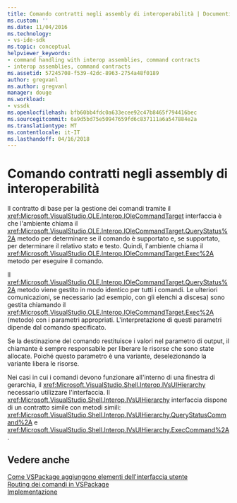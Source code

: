 ```yaml
---
title: Comando contratti negli assembly di interoperabilità | Documenti Microsoft
ms.custom: ''
ms.date: 11/04/2016
ms.technology:
- vs-ide-sdk
ms.topic: conceptual
helpviewer_keywords:
- command handling with interop assemblies, command contracts
- interop assemblies, command contracts
ms.assetid: 57245708-f539-42dc-8963-2754a48f0189
author: gregvanl
ms.author: gregvanl
manager: douge
ms.workload:
- vssdk
ms.openlocfilehash: bfb60bb4fdc0a633ecee92c47b8465f794416bec
ms.sourcegitcommit: 6a9d5bd75e50947659fd6c837111a6a547884e2a
ms.translationtype: MT
ms.contentlocale: it-IT
ms.lasthandoff: 04/16/2018
---
```

# <a name="command-contracts-in-interop-assemblies"></a>Comando contratti negli assembly di interoperabilità
Il contratto di base per la gestione dei comandi tramite il <xref:Microsoft.VisualStudio.OLE.Interop.IOleCommandTarget> interfaccia è che l'ambiente chiama il <xref:Microsoft.VisualStudio.OLE.Interop.IOleCommandTarget.QueryStatus%2A> metodo per determinare se il comando è supportato e, se supportato, per determinare il relativo stato e testo. Quindi, l'ambiente chiama il <xref:Microsoft.VisualStudio.OLE.Interop.IOleCommandTarget.Exec%2A> metodo per eseguire il comando.  
  
 Il <xref:Microsoft.VisualStudio.OLE.Interop.IOleCommandTarget.QueryStatus%2A> metodo viene gestito in modo identico per tutti i comandi. Le ulteriori comunicazioni, se necessario (ad esempio, con gli elenchi a discesa) sono gestita chiamando il <xref:Microsoft.VisualStudio.OLE.Interop.IOleCommandTarget.Exec%2A> (metodo) con i parametri appropriati. L'interpretazione di questi parametri dipende dal comando specificato.  
  
 Se la destinazione del comando restituisce i valori nel parametro di output, il chiamante è sempre responsabile per liberare le risorse che sono state allocate. Poiché questo parametro è una variante, deselezionando la variante libera le risorse.  
  
 Nei casi in cui i comandi devono funzionare all'interno di una finestra di gerarchia, il <xref:Microsoft.VisualStudio.Shell.Interop.IVsUIHierarchy> necessario utilizzare l'interfaccia. Il <xref:Microsoft.VisualStudio.Shell.Interop.IVsUIHierarchy> interfaccia dispone di un contratto simile con metodi simili: <xref:Microsoft.VisualStudio.Shell.Interop.IVsUIHierarchy.QueryStatusCommand%2A> e <xref:Microsoft.VisualStudio.Shell.Interop.IVsUIHierarchy.ExecCommand%2A>.  
  
## <a name="see-also"></a>Vedere anche  
 [Come VSPackage aggiungono elementi dell'interfaccia utente](../../extensibility/internals/how-vspackages-add-user-interface-elements.md)   
 [Routing dei comandi in VSPackage](../../extensibility/internals/command-routing-in-vspackages.md)   
 [Implementazione](../../extensibility/internals/command-implementation.md)